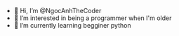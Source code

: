- 👋 Hi, I’m @NgocAnhTheCoder
- 👀 I’m interested in being a programmer when I'm older
- 🌱 I’m currently learning begginer python
